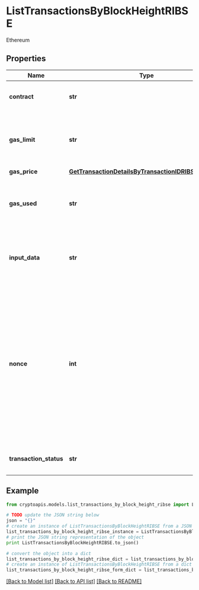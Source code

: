 # ListTransactionsByBlockHeightRIBSE

Ethereum

## Properties
Name | Type | Description | Notes
------------ | ------------- | ------------- | -------------
**contract** | **str** | Represents the specific transaction contract. | 
**gas_limit** | **str** | Represents the amount of gas used by this specific transaction alone. | 
**gas_price** | [**GetTransactionDetailsByTransactionIDRIBSEGasPrice**](GetTransactionDetailsByTransactionIDRIBSEGasPrice.md) |  | 
**gas_used** | **str** | Represents the exact unit of gas that was used for the transaction. | 
**input_data** | **str** | Represents additional information that is required for the transaction. | 
**nonce** | **int** | Represents the sequential running number for an address, starting from 0 for the first transaction. E.g., if the nonce of a transaction is 10, it would be the 11th transaction sent from the sender&#39;s address. | 
**transaction_status** | **str** | Represents the status of this transaction. | 

## Example

```python
from cryptoapis.models.list_transactions_by_block_height_ribse import ListTransactionsByBlockHeightRIBSE

# TODO update the JSON string below
json = "{}"
# create an instance of ListTransactionsByBlockHeightRIBSE from a JSON string
list_transactions_by_block_height_ribse_instance = ListTransactionsByBlockHeightRIBSE.from_json(json)
# print the JSON string representation of the object
print ListTransactionsByBlockHeightRIBSE.to_json()

# convert the object into a dict
list_transactions_by_block_height_ribse_dict = list_transactions_by_block_height_ribse_instance.to_dict()
# create an instance of ListTransactionsByBlockHeightRIBSE from a dict
list_transactions_by_block_height_ribse_form_dict = list_transactions_by_block_height_ribse.from_dict(list_transactions_by_block_height_ribse_dict)
```
[[Back to Model list]](../README.md#documentation-for-models) [[Back to API list]](../README.md#documentation-for-api-endpoints) [[Back to README]](../README.md)


